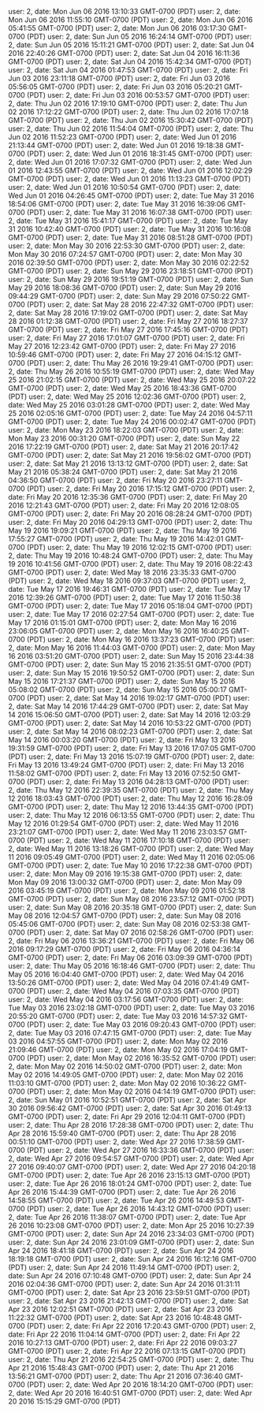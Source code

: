 user: 2, date: Mon Jun 06 2016 13:10:33 GMT-0700 (PDT)
user: 2, date: Mon Jun 06 2016 11:55:10 GMT-0700 (PDT)
user: 2, date: Mon Jun 06 2016 05:41:55 GMT-0700 (PDT)
user: 2, date: Mon Jun 06 2016 03:17:30 GMT-0700 (PDT)
user: 2, date: Sun Jun 05 2016 16:24:14 GMT-0700 (PDT)
user: 2, date: Sun Jun 05 2016 15:11:21 GMT-0700 (PDT)
user: 2, date: Sat Jun 04 2016 22:40:26 GMT-0700 (PDT)
user: 2, date: Sat Jun 04 2016 16:11:36 GMT-0700 (PDT)
user: 2, date: Sat Jun 04 2016 15:42:34 GMT-0700 (PDT)
user: 2, date: Sat Jun 04 2016 01:47:53 GMT-0700 (PDT)
user: 2, date: Fri Jun 03 2016 23:11:18 GMT-0700 (PDT)
user: 2, date: Fri Jun 03 2016 05:56:05 GMT-0700 (PDT)
user: 2, date: Fri Jun 03 2016 05:20:21 GMT-0700 (PDT)
user: 2, date: Fri Jun 03 2016 00:53:57 GMT-0700 (PDT)
user: 2, date: Thu Jun 02 2016 17:19:10 GMT-0700 (PDT)
user: 2, date: Thu Jun 02 2016 17:12:22 GMT-0700 (PDT)
user: 2, date: Thu Jun 02 2016 17:07:18 GMT-0700 (PDT)
user: 2, date: Thu Jun 02 2016 15:30:42 GMT-0700 (PDT)
user: 2, date: Thu Jun 02 2016 11:54:04 GMT-0700 (PDT)
user: 2, date: Thu Jun 02 2016 11:52:23 GMT-0700 (PDT)
user: 2, date: Wed Jun 01 2016 21:13:44 GMT-0700 (PDT)
user: 2, date: Wed Jun 01 2016 19:18:38 GMT-0700 (PDT)
user: 2, date: Wed Jun 01 2016 18:31:45 GMT-0700 (PDT)
user: 2, date: Wed Jun 01 2016 17:07:32 GMT-0700 (PDT)
user: 2, date: Wed Jun 01 2016 12:43:55 GMT-0700 (PDT)
user: 2, date: Wed Jun 01 2016 12:02:29 GMT-0700 (PDT)
user: 2, date: Wed Jun 01 2016 11:13:23 GMT-0700 (PDT)
user: 2, date: Wed Jun 01 2016 10:50:54 GMT-0700 (PDT)
user: 2, date: Wed Jun 01 2016 04:26:45 GMT-0700 (PDT)
user: 2, date: Tue May 31 2016 18:54:06 GMT-0700 (PDT)
user: 2, date: Tue May 31 2016 16:39:06 GMT-0700 (PDT)
user: 2, date: Tue May 31 2016 16:07:38 GMT-0700 (PDT)
user: 2, date: Tue May 31 2016 15:41:17 GMT-0700 (PDT)
user: 2, date: Tue May 31 2016 10:42:40 GMT-0700 (PDT)
user: 2, date: Tue May 31 2016 10:16:08 GMT-0700 (PDT)
user: 2, date: Tue May 31 2016 08:51:28 GMT-0700 (PDT)
user: 2, date: Mon May 30 2016 22:53:30 GMT-0700 (PDT)
user: 2, date: Mon May 30 2016 07:24:57 GMT-0700 (PDT)
user: 2, date: Mon May 30 2016 02:39:50 GMT-0700 (PDT)
user: 2, date: Mon May 30 2016 02:22:52 GMT-0700 (PDT)
user: 2, date: Sun May 29 2016 23:18:51 GMT-0700 (PDT)
user: 2, date: Sun May 29 2016 19:51:19 GMT-0700 (PDT)
user: 2, date: Sun May 29 2016 18:08:36 GMT-0700 (PDT)
user: 2, date: Sun May 29 2016 09:44:29 GMT-0700 (PDT)
user: 2, date: Sun May 29 2016 07:50:22 GMT-0700 (PDT)
user: 2, date: Sat May 28 2016 22:47:32 GMT-0700 (PDT)
user: 2, date: Sat May 28 2016 17:19:02 GMT-0700 (PDT)
user: 2, date: Sat May 28 2016 01:12:38 GMT-0700 (PDT)
user: 2, date: Fri May 27 2016 18:27:37 GMT-0700 (PDT)
user: 2, date: Fri May 27 2016 17:45:16 GMT-0700 (PDT)
user: 2, date: Fri May 27 2016 17:01:07 GMT-0700 (PDT)
user: 2, date: Fri May 27 2016 12:23:42 GMT-0700 (PDT)
user: 2, date: Fri May 27 2016 10:59:46 GMT-0700 (PDT)
user: 2, date: Fri May 27 2016 04:15:12 GMT-0700 (PDT)
user: 2, date: Thu May 26 2016 19:29:41 GMT-0700 (PDT)
user: 2, date: Thu May 26 2016 10:55:19 GMT-0700 (PDT)
user: 2, date: Wed May 25 2016 21:02:15 GMT-0700 (PDT)
user: 2, date: Wed May 25 2016 20:07:22 GMT-0700 (PDT)
user: 2, date: Wed May 25 2016 18:43:36 GMT-0700 (PDT)
user: 2, date: Wed May 25 2016 12:02:36 GMT-0700 (PDT)
user: 2, date: Wed May 25 2016 03:01:28 GMT-0700 (PDT)
user: 2, date: Wed May 25 2016 02:05:16 GMT-0700 (PDT)
user: 2, date: Tue May 24 2016 04:57:11 GMT-0700 (PDT)
user: 2, date: Tue May 24 2016 00:02:47 GMT-0700 (PDT)
user: 2, date: Mon May 23 2016 18:22:03 GMT-0700 (PDT)
user: 2, date: Mon May 23 2016 00:31:20 GMT-0700 (PDT)
user: 2, date: Sun May 22 2016 17:22:19 GMT-0700 (PDT)
user: 2, date: Sat May 21 2016 20:17:42 GMT-0700 (PDT)
user: 2, date: Sat May 21 2016 19:56:02 GMT-0700 (PDT)
user: 2, date: Sat May 21 2016 13:13:12 GMT-0700 (PDT)
user: 2, date: Sat May 21 2016 05:38:24 GMT-0700 (PDT)
user: 2, date: Sat May 21 2016 04:36:50 GMT-0700 (PDT)
user: 2, date: Fri May 20 2016 23:27:11 GMT-0700 (PDT)
user: 2, date: Fri May 20 2016 17:15:12 GMT-0700 (PDT)
user: 2, date: Fri May 20 2016 12:35:36 GMT-0700 (PDT)
user: 2, date: Fri May 20 2016 12:21:43 GMT-0700 (PDT)
user: 2, date: Fri May 20 2016 12:08:05 GMT-0700 (PDT)
user: 2, date: Fri May 20 2016 08:28:24 GMT-0700 (PDT)
user: 2, date: Fri May 20 2016 04:29:13 GMT-0700 (PDT)
user: 2, date: Thu May 19 2016 19:09:21 GMT-0700 (PDT)
user: 2, date: Thu May 19 2016 17:55:27 GMT-0700 (PDT)
user: 2, date: Thu May 19 2016 14:42:01 GMT-0700 (PDT)
user: 2, date: Thu May 19 2016 12:02:15 GMT-0700 (PDT)
user: 2, date: Thu May 19 2016 10:48:24 GMT-0700 (PDT)
user: 2, date: Thu May 19 2016 10:41:56 GMT-0700 (PDT)
user: 2, date: Thu May 19 2016 08:22:43 GMT-0700 (PDT)
user: 2, date: Wed May 18 2016 23:35:33 GMT-0700 (PDT)
user: 2, date: Wed May 18 2016 09:37:03 GMT-0700 (PDT)
user: 2, date: Tue May 17 2016 19:46:31 GMT-0700 (PDT)
user: 2, date: Tue May 17 2016 12:39:26 GMT-0700 (PDT)
user: 2, date: Tue May 17 2016 11:50:38 GMT-0700 (PDT)
user: 2, date: Tue May 17 2016 05:18:04 GMT-0700 (PDT)
user: 2, date: Tue May 17 2016 02:27:54 GMT-0700 (PDT)
user: 2, date: Tue May 17 2016 01:15:01 GMT-0700 (PDT)
user: 2, date: Mon May 16 2016 23:06:05 GMT-0700 (PDT)
user: 2, date: Mon May 16 2016 16:40:25 GMT-0700 (PDT)
user: 2, date: Mon May 16 2016 13:37:23 GMT-0700 (PDT)
user: 2, date: Mon May 16 2016 11:44:03 GMT-0700 (PDT)
user: 2, date: Mon May 16 2016 03:51:20 GMT-0700 (PDT)
user: 2, date: Sun May 15 2016 23:44:38 GMT-0700 (PDT)
user: 2, date: Sun May 15 2016 21:35:51 GMT-0700 (PDT)
user: 2, date: Sun May 15 2016 19:50:52 GMT-0700 (PDT)
user: 2, date: Sun May 15 2016 17:21:37 GMT-0700 (PDT)
user: 2, date: Sun May 15 2016 05:08:02 GMT-0700 (PDT)
user: 2, date: Sun May 15 2016 05:00:17 GMT-0700 (PDT)
user: 2, date: Sat May 14 2016 19:02:17 GMT-0700 (PDT)
user: 2, date: Sat May 14 2016 17:44:29 GMT-0700 (PDT)
user: 2, date: Sat May 14 2016 15:06:50 GMT-0700 (PDT)
user: 2, date: Sat May 14 2016 12:03:29 GMT-0700 (PDT)
user: 2, date: Sat May 14 2016 10:53:22 GMT-0700 (PDT)
user: 2, date: Sat May 14 2016 08:02:23 GMT-0700 (PDT)
user: 2, date: Sat May 14 2016 00:03:20 GMT-0700 (PDT)
user: 2, date: Fri May 13 2016 19:31:59 GMT-0700 (PDT)
user: 2, date: Fri May 13 2016 17:07:05 GMT-0700 (PDT)
user: 2, date: Fri May 13 2016 15:07:19 GMT-0700 (PDT)
user: 2, date: Fri May 13 2016 13:49:24 GMT-0700 (PDT)
user: 2, date: Fri May 13 2016 11:58:02 GMT-0700 (PDT)
user: 2, date: Fri May 13 2016 07:52:50 GMT-0700 (PDT)
user: 2, date: Fri May 13 2016 04:28:13 GMT-0700 (PDT)
user: 2, date: Thu May 12 2016 22:39:35 GMT-0700 (PDT)
user: 2, date: Thu May 12 2016 18:03:43 GMT-0700 (PDT)
user: 2, date: Thu May 12 2016 16:28:09 GMT-0700 (PDT)
user: 2, date: Thu May 12 2016 13:44:35 GMT-0700 (PDT)
user: 2, date: Thu May 12 2016 06:13:55 GMT-0700 (PDT)
user: 2, date: Thu May 12 2016 01:29:54 GMT-0700 (PDT)
user: 2, date: Wed May 11 2016 23:21:07 GMT-0700 (PDT)
user: 2, date: Wed May 11 2016 23:03:57 GMT-0700 (PDT)
user: 2, date: Wed May 11 2016 17:10:18 GMT-0700 (PDT)
user: 2, date: Wed May 11 2016 13:18:26 GMT-0700 (PDT)
user: 2, date: Wed May 11 2016 09:05:49 GMT-0700 (PDT)
user: 2, date: Wed May 11 2016 02:05:06 GMT-0700 (PDT)
user: 2, date: Tue May 10 2016 17:22:38 GMT-0700 (PDT)
user: 2, date: Mon May 09 2016 19:15:38 GMT-0700 (PDT)
user: 2, date: Mon May 09 2016 13:00:32 GMT-0700 (PDT)
user: 2, date: Mon May 09 2016 03:45:19 GMT-0700 (PDT)
user: 2, date: Mon May 09 2016 01:52:18 GMT-0700 (PDT)
user: 2, date: Sun May 08 2016 23:57:12 GMT-0700 (PDT)
user: 2, date: Sun May 08 2016 20:35:18 GMT-0700 (PDT)
user: 2, date: Sun May 08 2016 12:04:57 GMT-0700 (PDT)
user: 2, date: Sun May 08 2016 05:45:06 GMT-0700 (PDT)
user: 2, date: Sun May 08 2016 02:53:38 GMT-0700 (PDT)
user: 2, date: Sat May 07 2016 02:58:26 GMT-0700 (PDT)
user: 2, date: Fri May 06 2016 13:36:21 GMT-0700 (PDT)
user: 2, date: Fri May 06 2016 09:17:29 GMT-0700 (PDT)
user: 2, date: Fri May 06 2016 04:36:14 GMT-0700 (PDT)
user: 2, date: Fri May 06 2016 03:09:39 GMT-0700 (PDT)
user: 2, date: Thu May 05 2016 16:18:46 GMT-0700 (PDT)
user: 2, date: Thu May 05 2016 16:04:40 GMT-0700 (PDT)
user: 2, date: Wed May 04 2016 13:50:26 GMT-0700 (PDT)
user: 2, date: Wed May 04 2016 07:41:49 GMT-0700 (PDT)
user: 2, date: Wed May 04 2016 07:03:35 GMT-0700 (PDT)
user: 2, date: Wed May 04 2016 03:17:56 GMT-0700 (PDT)
user: 2, date: Tue May 03 2016 23:02:18 GMT-0700 (PDT)
user: 2, date: Tue May 03 2016 20:55:20 GMT-0700 (PDT)
user: 2, date: Tue May 03 2016 14:57:32 GMT-0700 (PDT)
user: 2, date: Tue May 03 2016 09:20:43 GMT-0700 (PDT)
user: 2, date: Tue May 03 2016 07:47:15 GMT-0700 (PDT)
user: 2, date: Tue May 03 2016 04:57:55 GMT-0700 (PDT)
user: 2, date: Mon May 02 2016 21:09:46 GMT-0700 (PDT)
user: 2, date: Mon May 02 2016 17:04:19 GMT-0700 (PDT)
user: 2, date: Mon May 02 2016 16:35:52 GMT-0700 (PDT)
user: 2, date: Mon May 02 2016 14:50:02 GMT-0700 (PDT)
user: 2, date: Mon May 02 2016 14:49:05 GMT-0700 (PDT)
user: 2, date: Mon May 02 2016 11:03:10 GMT-0700 (PDT)
user: 2, date: Mon May 02 2016 10:36:22 GMT-0700 (PDT)
user: 2, date: Mon May 02 2016 04:14:19 GMT-0700 (PDT)
user: 2, date: Sun May 01 2016 10:52:51 GMT-0700 (PDT)
user: 2, date: Sat Apr 30 2016 09:56:42 GMT-0700 (PDT)
user: 2, date: Sat Apr 30 2016 01:49:13 GMT-0700 (PDT)
user: 2, date: Fri Apr 29 2016 12:04:11 GMT-0700 (PDT)
user: 2, date: Thu Apr 28 2016 17:28:38 GMT-0700 (PDT)
user: 2, date: Thu Apr 28 2016 15:59:40 GMT-0700 (PDT)
user: 2, date: Thu Apr 28 2016 00:51:10 GMT-0700 (PDT)
user: 2, date: Wed Apr 27 2016 17:38:59 GMT-0700 (PDT)
user: 2, date: Wed Apr 27 2016 16:33:36 GMT-0700 (PDT)
user: 2, date: Wed Apr 27 2016 09:54:57 GMT-0700 (PDT)
user: 2, date: Wed Apr 27 2016 09:40:07 GMT-0700 (PDT)
user: 2, date: Wed Apr 27 2016 04:20:18 GMT-0700 (PDT)
user: 2, date: Tue Apr 26 2016 23:15:13 GMT-0700 (PDT)
user: 2, date: Tue Apr 26 2016 18:01:24 GMT-0700 (PDT)
user: 2, date: Tue Apr 26 2016 15:44:39 GMT-0700 (PDT)
user: 2, date: Tue Apr 26 2016 14:58:55 GMT-0700 (PDT)
user: 2, date: Tue Apr 26 2016 14:49:53 GMT-0700 (PDT)
user: 2, date: Tue Apr 26 2016 14:43:12 GMT-0700 (PDT)
user: 2, date: Tue Apr 26 2016 11:38:07 GMT-0700 (PDT)
user: 2, date: Tue Apr 26 2016 10:23:08 GMT-0700 (PDT)
user: 2, date: Mon Apr 25 2016 10:27:39 GMT-0700 (PDT)
user: 2, date: Sun Apr 24 2016 23:34:03 GMT-0700 (PDT)
user: 2, date: Sun Apr 24 2016 23:01:09 GMT-0700 (PDT)
user: 2, date: Sun Apr 24 2016 18:41:18 GMT-0700 (PDT)
user: 2, date: Sun Apr 24 2016 18:19:18 GMT-0700 (PDT)
user: 2, date: Sun Apr 24 2016 16:12:16 GMT-0700 (PDT)
user: 2, date: Sun Apr 24 2016 11:49:14 GMT-0700 (PDT)
user: 2, date: Sun Apr 24 2016 07:10:48 GMT-0700 (PDT)
user: 2, date: Sun Apr 24 2016 02:04:36 GMT-0700 (PDT)
user: 2, date: Sun Apr 24 2016 01:31:11 GMT-0700 (PDT)
user: 2, date: Sat Apr 23 2016 23:59:51 GMT-0700 (PDT)
user: 2, date: Sat Apr 23 2016 21:42:13 GMT-0700 (PDT)
user: 2, date: Sat Apr 23 2016 12:02:51 GMT-0700 (PDT)
user: 2, date: Sat Apr 23 2016 11:22:32 GMT-0700 (PDT)
user: 2, date: Sat Apr 23 2016 10:48:48 GMT-0700 (PDT)
user: 2, date: Fri Apr 22 2016 17:20:43 GMT-0700 (PDT)
user: 2, date: Fri Apr 22 2016 11:04:14 GMT-0700 (PDT)
user: 2, date: Fri Apr 22 2016 10:27:13 GMT-0700 (PDT)
user: 2, date: Fri Apr 22 2016 09:03:27 GMT-0700 (PDT)
user: 2, date: Fri Apr 22 2016 07:13:15 GMT-0700 (PDT)
user: 2, date: Thu Apr 21 2016 22:54:25 GMT-0700 (PDT)
user: 2, date: Thu Apr 21 2016 15:48:43 GMT-0700 (PDT)
user: 2, date: Thu Apr 21 2016 13:56:21 GMT-0700 (PDT)
user: 2, date: Thu Apr 21 2016 07:36:40 GMT-0700 (PDT)
user: 2, date: Wed Apr 20 2016 18:14:20 GMT-0700 (PDT)
user: 2, date: Wed Apr 20 2016 16:40:51 GMT-0700 (PDT)
user: 2, date: Wed Apr 20 2016 15:15:29 GMT-0700 (PDT)
